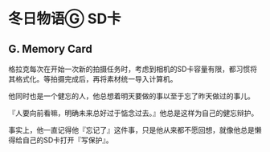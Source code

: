 # 冬日物语Ⓖ SD卡




## G. Memory Card #



格拉克每次在开始一次新的拍摄任务时，考虑到相机的SD卡容量有限，都习惯将其格式化。等拍摄完成后，再将素材统一导入计算机。



他同时也是一个健忘的人，他总想着明天要做的事以至于忘了昨天做过的事儿。



『人要向前看嘛，明确未来总好过于惦念过去。』他总是这样为自己的健忘辩护。



事实上，他一直记得他『忘记了』这件事，只是他从来都不愿回想，就像他总是懒得给自己的SD卡打开『写保护』。
